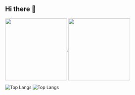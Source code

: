## Hi there 👋
<a href="https://github.com/anuraghazra/github-readme-stats">
  <img height=200 align="center" src="https://github-readme-stats.vercel.app/api?username=Euarno" />
</a>
<a href="https://github.com/anuraghazra/convoychat">
  <img height=200 align="center" src="https://github-readme-stats.vercel.app/api/top-langs?username=Euarno&layout=compact&langs_count=8&card_width=320" />
</a>

![Top Langs](https://github-readme-stats.vercel.app/api/top-langs/?username=Euarno)
![Top Langs](https://github-readme-stats.vercel.app/api/top-langs/?username=anuraghazra&layout=donut)
